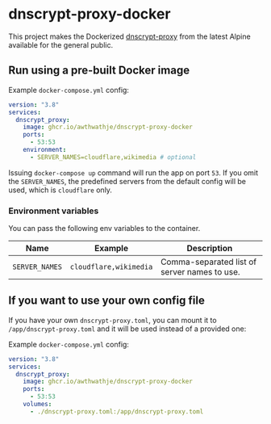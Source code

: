 # dnscrypt-proxy-docker

This project makes the Dockerized [dnscrypt-proxy](https://github.com/DNSCrypt/dnscrypt-proxy) from the latest Alpine available for the general public.

## Run using a pre-built Docker image

Example `docker-compose.yml` config:

```yaml
version: "3.8"
services:
  dnscrypt_proxy:
    image: ghcr.io/awthwathje/dnscrypt-proxy-docker
    ports:
      - 53:53
    environment:
      - SERVER_NAMES=cloudflare,wikimedia # optional
```

Issuing `docker-compose up` command will run the app on port `53`. If you omit the `SERVER_NAMES`, the predefined servers from the default config will be used, which is `cloudflare` only.

### Environment variables

You can pass the following env variables to the container.

| Name | Example | Description |
|----------|----------|----------|
|   `SERVER_NAMES`   |   `cloudflare,wikimedia`   |   Comma-separated list of server names to use. |

## If you want to use your own config file

If you have your own `dnscrypt-proxy.toml`, you can mount it to `/app/dnscrypt-proxy.toml` and it will be used instead of a provided one:

Example `docker-compose.yml` config:

```yaml
version: "3.8"
services:
  dnscrypt_proxy:
    image: ghcr.io/awthwathje/dnscrypt-proxy-docker
    ports:
      - 53:53
    volumes:
      - ./dnscrypt-proxy.toml:/app/dnscrypt-proxy.toml
```

